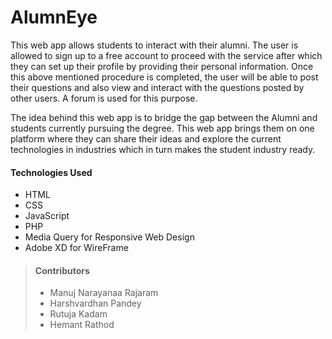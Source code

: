 # AlumnEye

This web app allows students to interact with their alumni. The user is allowed to sign up to a free account to proceed with the service after which they can set up their profile by providing their personal information. Once this above mentioned procedure is completed, the user will be able to post their questions and also view and interact with the questions posted by other users. A forum is used for this purpose.

The idea behind this web app is to bridge the gap between the Alumni and students currently pursuing the degree. This web app brings them on one platform where they can share their ideas and explore the current technologies in industries which in turn makes the student industry ready.

#### Technologies Used
- HTML
- CSS
- JavaScript
- PHP
- Media Query for Responsive Web Design
- Adobe XD for WireFrame

> #### Contributors
 >- Manuj Narayanaa Rajaram
 >- Harshvardhan Pandey
 >- Rutuja Kadam
 >- Hemant Rathod
